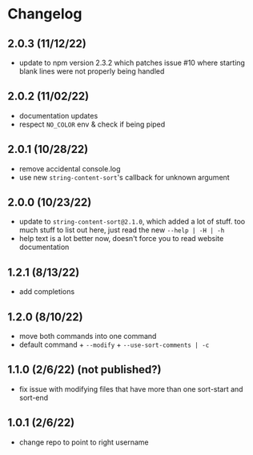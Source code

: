 # Changelog

## 2.0.3 (11/12/22)

-   update to npm version 2.3.2 which patches issue #10 where starting blank
    lines were not properly being handled

## 2.0.2 (11/02/22)

-   documentation updates
-   respect `NO_COLOR` env & check if being piped

## 2.0.1 (10/28/22)

-   remove accidental console.log
-   use new `string-content-sort`'s callback for unknown argument

## 2.0.0 (10/23/22)

-   update to `string-content-sort@2.1.0`, which added a
    lot of stuff. too much stuff to list out here, just read the new
    `--help | -H | -h`
-   help text is a lot better now, doesn't force you to
    read website documentation

## 1.2.1 (8/13/22)

-   add completions

## 1.2.0 (8/10/22)

-   move both commands into one command
-   default command + `--modify` + `--use-sort-comments | -c`

## 1.1.0 (2/6/22) (not published?)

-   fix issue with modifying files that have more than one sort-start and sort-end

## 1.0.1 (2/6/22)

-   change repo to point to right username
